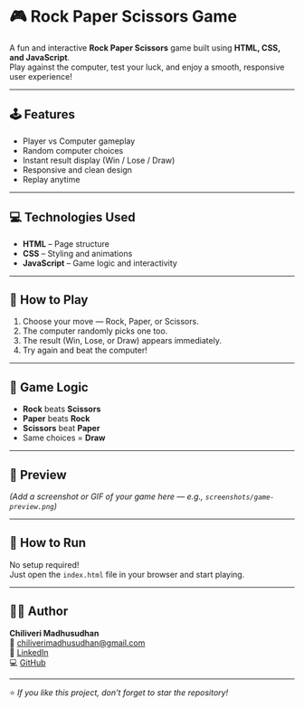 # 🎮 Rock Paper Scissors Game

A fun and interactive **Rock Paper Scissors** game built using **HTML, CSS, and JavaScript**.  
Play against the computer, test your luck, and enjoy a smooth, responsive user experience!

---

## 🕹️ Features
- Player vs Computer gameplay  
- Random computer choices  
- Instant result display (Win / Lose / Draw)  
- Responsive and clean design  
- Replay anytime  

---

## 💻 Technologies Used
- **HTML** – Page structure  
- **CSS** – Styling and animations  
- **JavaScript** – Game logic and interactivity  

---

## 🚀 How to Play
1. Choose your move — Rock, Paper, or Scissors.  
2. The computer randomly picks one too.  
3. The result (Win, Lose, or Draw) appears immediately.  
4. Try again and beat the computer!

---

## 🧠 Game Logic
- **Rock** beats **Scissors**  
- **Paper** beats **Rock**  
- **Scissors** beat **Paper**  
- Same choices = **Draw**

---

## 📸 Preview
*(Add a screenshot or GIF of your game here — e.g., `screenshots/game-preview.png`)*

---

## 📂 How to Run
No setup required!  
Just open the `index.html` file in your browser and start playing.  

---

## 👨‍💻 Author
**Chiliveri Madhusudhan**  
📧 [chiliverimadhusudhan@gmail.com](mailto:chiliverimadhusudhan@gmail.com)  
🔗 [LinkedIn](https://www.linkedin.com/in/madhusudhan-ch-a6aa55313/)  
💻 [GitHub](https://github.com/madhusudhanch)

---

⭐ *If you like this project, don’t forget to star the repository!*
